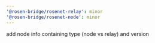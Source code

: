 ```yaml
---
'@rosen-bridge/rosenet-relay': minor
'@rosen-bridge/rosenet-node': minor
---
```


add node info containing type (node vs relay) and version
